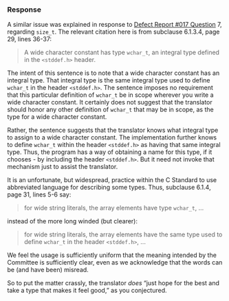 ### Response

A similar issue was explained in response to [Defect Report #017
Question](issue:0017.07) 7, regarding `size_t`. The relevant citation here is
from subclause 6.1.3.4, page 29, lines 36-37:

> A wide character constant has type `wchar_t`, an integral type defined in the
> `<stddef.h>` header.

The intent of this sentence is to note that a wide character constant has an
integral type. That integral type is the same integral type used to define
`wchar_t` in the header `<stddef.h>`. The sentence imposes no requirement that
this particular definition of `wchar_t` be in scope wherever you write a wide
character constant. It certainly does not suggest that the translator should
honor any other definition of `wchar_t` that may be in scope, as the type for a
wide character constant.

Rather, the sentence suggests that the translator knows what integral type to
assign to a wide character constant. The implementation further knows to define
`wchar_t` within the header `<stddef.h>` as having that same integral type.
Thus, the program has a way of obtaining a name for this type, if it chooses \-
by including the header `<stddef.h>`. But it need not invoke that mechanism just
to assist the translator.

It is an unfortunate, but widespread, practice within the C Standard to use
abbreviated language for describing some types. Thus, subclause 6.1.4, page 31,
lines 5-6 say:

> for wide string literals, the array elements have type `wchar_t`, ...

instead of the more long winded (but clearer):

> for wide string literals, the array elements have the same type used to define
> `wchar_t` in the header `<stddef.h>`, ...

We feel the usage is sufficiently uniform that the meaning intended by the
Committee is sufficiently clear, even as we acknowledge that the words can be
(and have been) misread.

So to put the matter crassly, the translator *does* “just hope for the best and
take a type that makes it feel good,” as you conjectured.
